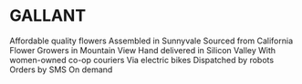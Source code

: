 GALLANT
=======

Affordable quality flowers
Assembled in Sunnyvale
Sourced from California Flower Growers in Mountain View
Hand delivered in Silicon Valley
With women-owned co-op couriers
Via electric bikes
Dispatched by robots
Orders by SMS
On demand